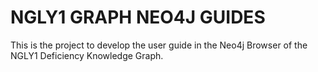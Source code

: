 # NGLY1 GRAPH NEO4J GUIDES

This is the project to develop the user guide in the Neo4j Browser of the NGLY1 Deficiency Knowledge Graph.


